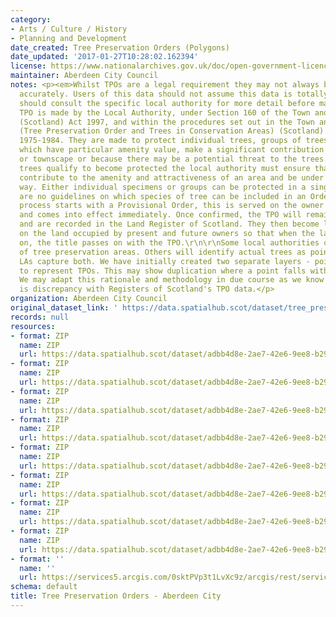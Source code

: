 ```yaml
---
category:
- Arts / Culture / History
- Planning and Development
date_created: Tree Preservation Orders (Polygons)
date_updated: '2017-01-27T10:28:02.162394'
license: https://www.nationalarchives.gov.uk/doc/open-government-licence/version/3/
maintainer: Aberdeen City Council
notes: <p><em>Whilst TPOs are a legal requirement they may not always be digitised
  accurately. Users of this data should not assume this data is totally accurate and
  should consult the specific local authority for more detail before making any decisions</em>\r\n\r\nA
  TPO is made by the Local Authority, under Section 160 of the Town and Country Planning
  (Scotland) Act 1997, and within the procedures set out in the Town and Country Planning
  (Tree Preservation Order and Trees in Conservation Areas) (Scotland) Regulations
  1975-1984. They are made to protect individual trees, groups of trees or woodlands
  which have particular amenity value, make a significant contribution to the landscape
  or townscape or because there may be a potential threat to the trees. Deciding which
  trees qualify to become protected the local authority must ensure that the trees
  contribute to the amenity and attractiveness of an area and be under threat in some
  way. Either individual specimens or groups can be protected in a single Order. There
  are no guidelines on which species of tree can be included in an Order.\r\n\r\nThe
  process starts with a Provisional Order, this is served on the owner of the land
  and comes into effect immediately. Once confirmed, the TPO will remain indefinitely
  and are recorded in the Land Register of Scotland. They then become legal burdens
  on the land occupied by present and future owners so that when the land is sold
  on, the title passes on with the TPO.\r\n\r\nSome local authorities capture polygons
  of tree preservation areas. Others will identify actual trees as point TPOs. Several
  LAs capture both. We have initially created two separate layers - point and polygon,
  to represent TPOs. This may show duplication where a point falls within a polygon.
  We may adapt this rationale and methodology in due course as we know that there
  is discrepancy with Registers of Scotland's TPO data.</p>
organization: Aberdeen City Council
original_dataset_link: ' https://data.spatialhub.scot/dataset/tree_preservation_orders-ac'
records: null
resources:
- format: ZIP
  name: ZIP
  url: https://data.spatialhub.scot/dataset/adbb4d8e-2ae7-42e6-9ee8-b292fb1ea0d2/resource/d7af135f-834d-498a-805e-98a09c8f1f71/download/acctpopoly.zip
- format: ZIP
  name: ZIP
  url: https://data.spatialhub.scot/dataset/adbb4d8e-2ae7-42e6-9ee8-b292fb1ea0d2/resource/826429e0-b83c-4138-b23d-37c8be8637c9/download/acctpo1217.zip
- format: ZIP
  name: ZIP
  url: https://data.spatialhub.scot/dataset/adbb4d8e-2ae7-42e6-9ee8-b292fb1ea0d2/resource/dbcea4fe-0b0c-4b00-9174-1322ec059859/download/tree_preservation_orders.zip
- format: ZIP
  name: ZIP
  url: https://data.spatialhub.scot/dataset/adbb4d8e-2ae7-42e6-9ee8-b292fb1ea0d2/resource/1cd69bec-2f69-4bcd-afdd-c04e5994ca4e/download/tpos.zip
- format: ZIP
  name: ZIP
  url: https://data.spatialhub.scot/dataset/adbb4d8e-2ae7-42e6-9ee8-b292fb1ea0d2/resource/fbc42f98-f2ff-49ed-abdc-ac8da9dfd763/download/tree_preservation_orders.zip
- format: ZIP
  name: ZIP
  url: https://data.spatialhub.scot/dataset/adbb4d8e-2ae7-42e6-9ee8-b292fb1ea0d2/resource/787f5c2e-b880-485d-9054-d97e9eb56d32/download/tpos.zip
- format: ZIP
  name: ZIP
  url: https://data.spatialhub.scot/dataset/adbb4d8e-2ae7-42e6-9ee8-b292fb1ea0d2/resource/04d5204b-db9c-4ccd-a540-63936b844250/download/tpos.zip
- format: ZIP
  name: ZIP
  url: https://data.spatialhub.scot/dataset/adbb4d8e-2ae7-42e6-9ee8-b292fb1ea0d2/resource/8e24ad15-3118-47a6-b2d7-ddf92ea56511/download/tpo.zip
- format: ''
  name: ''
  url: https://services5.arcgis.com/0sktPVp3t1LvXc9z/arcgis/rest/services/Tree_Preservation_Orders/FeatureServer/0/query?outFields=*&where=1%3D1
schema: default
title: Tree Preservation Orders - Aberdeen City
---
```

